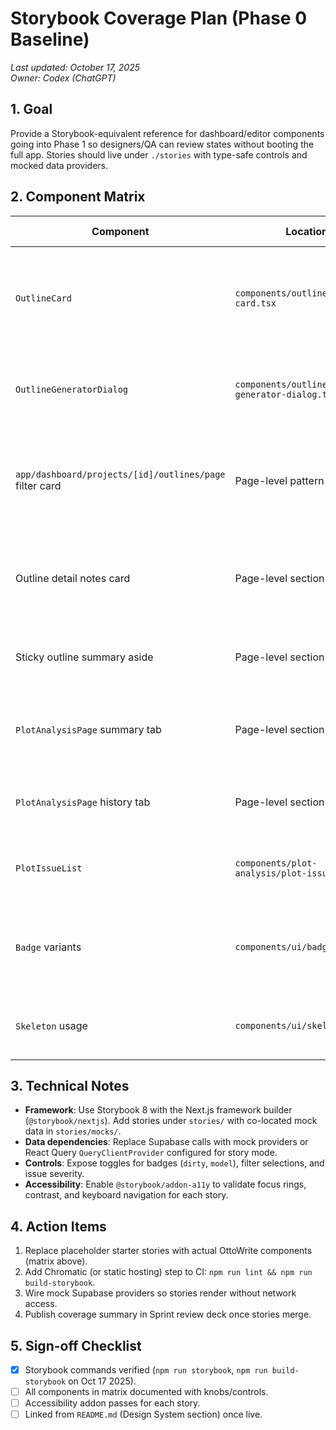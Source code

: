 # Storybook Coverage Plan (Phase 0 Baseline)

_Last updated: October 17, 2025_  
_Owner: Codex (ChatGPT)_

## 1. Goal
Provide a Storybook-equivalent reference for dashboard/editor components going into Phase 1 so designers/QA can review states without booting the full app. Stories should live under `./stories` with type-safe controls and mocked data providers.

## 2. Component Matrix

| Component | Location | Required Stories |
|-----------|----------|------------------|
| `OutlineCard` | `components/outlines/outline-card.tsx` | ✅ Default, long premise, expanded sections, deletion confirmation (mocked). |
| `OutlineGeneratorDialog` | `components/outlines/outline-generator-dialog.tsx` | ✅ Closed, open (idle), generating (loading state), success. |
| `app/dashboard/projects/[id]/outlines/page` filter card | Page-level pattern | Snapshot stories: empty dataset, filtered results, loading skeletons. |
| Outline detail notes card | Page-level section | Notes clean, dirty (unsaved badge), over character limit. |
| Sticky outline summary aside | Page-level section | Desktop sticky, mobile collapsed snapshot. |
| `PlotAnalysisPage` summary tab | Page-level section | Pending analysis, completed with issues, completed zero issues. |
| `PlotAnalysisPage` history tab | Page-level section | Multiple runs (active + inactive), empty history. |
| `PlotIssueList` | `components/plot-analysis/plot-issue-list.tsx` | ✅ Critical issue, resolved issue, empty state. |
| `Badge` variants | `components/ui/badge.tsx` | ✅ Default, secondary, destructive (dirty state), outline (metadata tags). |
| `Skeleton` usage | `components/ui/skeleton.tsx` | ✅ Card grid placeholder (outline list), tab content loading. |

## 3. Technical Notes
- **Framework**: Use Storybook 8 with the Next.js framework builder (`@storybook/nextjs`). Add stories under `stories/` with co-located mock data in `stories/mocks/`.
- **Data dependencies**: Replace Supabase calls with mock providers or React Query `QueryClientProvider` configured for story mode.
- **Controls**: Expose toggles for badges (`dirty`, `model`), filter selections, and issue severity.
- **Accessibility**: Enable `@storybook/addon-a11y` to validate focus rings, contrast, and keyboard navigation for each story.

## 4. Action Items
1. Replace placeholder starter stories with actual OttoWrite components (matrix above).  
2. Add Chromatic (or static hosting) step to CI: `npm run lint && npm run build-storybook`.  
3. Wire mock Supabase providers so stories render without network access.  
4. Publish coverage summary in Sprint review deck once stories merge.

## 5. Sign-off Checklist
- [x] Storybook commands verified (`npm run storybook`, `npm run build-storybook` on Oct 17 2025).
- [ ] All components in matrix documented with knobs/controls.
- [ ] Accessibility addon passes for each story.
- [ ] Linked from `README.md` (Design System section) once live.
